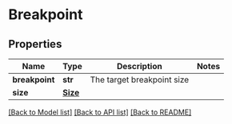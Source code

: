 # Breakpoint

## Properties
Name | Type | Description | Notes
------------ | ------------- | ------------- | -------------
**breakpoint** | **str** | The target breakpoint size | 
**size** | [**Size**](Size.md) |  | 

[[Back to Model list]](../README.md#documentation-for-models) [[Back to API list]](../README.md#documentation-for-api-endpoints) [[Back to README]](../README.md)


